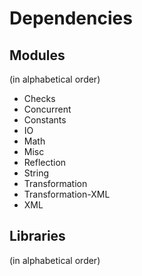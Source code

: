 # Dependencies

## Modules
(in alphabetical order)

* Checks
* Concurrent
* Constants
* IO
* Math
* Misc
* Reflection
* String
* Transformation
* Transformation-XML
* XML

## Libraries
(in alphabetical order)
